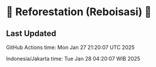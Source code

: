
# 🌳 Reforestation (Reboisasi) 🌲

## Last Updated

GitHub Actions time: Mon Jan 27 21:20:07 UTC 2025

Indonesia/Jakarta time: Tue Jan 28 04:20:07 WIB 2025
